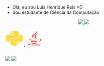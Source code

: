 - Olá, eu sou Luis Henrique Reis =D
- Sou estudante de Ciência da Computação

<div align="center">
  <a href="https://github.com/Luiisreis">
  <img height="180em" src="https://github-readme-stats.vercel.app/api?username=Luiisreis&show_icons=true&theme=ocean_dark&include_all_commits=true&count_private=true"/>
  <img height="180em" src="https://github-readme-stats.vercel.app/api/top-langs/?username=Luiisreis&layout=compact&langs_count=7&theme=ocean_dark"/>
</div>

<div style="display: inline_block"><br>
  <img height="50" width="60" src="https://raw.githubusercontent.com/devicons/devicon/master/icons/python/python-plain.svg">
  <img height="50" width="60" src="https://raw.githubusercontent.com/devicons/devicon/master/icons/java/java-plain.svg">
  </div>
  
  ##
  
  
  </div>
  <a href= "https://www.linkedin.com/in/luis-henrique-074409223/" target="_blank"><img src="https://img.shields.io/badge/LinkedIn-0077B5?style=for-the-badge&logo=linkedin&logoColor=white"target="_blank"></a>
 <a href= "mailto:Luiishreis@gmail.com"><img src="https://img.shields.io/badge/Gmail-D14836?style=for-the-badge&logo=gmail&logoColor=white"target="_blank"></a>
 
